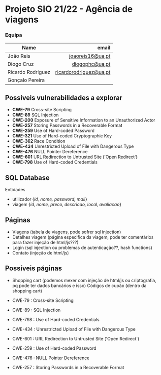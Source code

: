 # Projeto SIO 21/22 - Agência de viagens

### **Equipa**

| Name              |                   email  |
| ----------------- | -----------------------: |
| João Reis         |       joaoreis16@ua.pt   |
| Diogo Cruz        |         diogophc@ua.pt   |
| Ricardo Rodriguez | ricardorodriguez@ua.pt   |
| Gonçalo Pereira   |                          |

## Possíveis vulnerabilidades a explorar

* **CWE-79** Cross-site Scripting
* **CWE-89** SQL Injection
* **CWE-200** Exposure of Sensitive Information to an Unauthorized Actor
* **CWE-257** Storing Passwords in a Recoverable Format
* **CWE-259** Use of Hard-coded Password
* **CWE-321** Use of Hard-coded Cryptographic Key
* **CWE-362** Race Condition
* **CWE-434** Unrestricted Upload of File with Dangerous Type
* **CWE-476** NULL Pointer Dereference
* **CWE-601** URL Redirection to Untrusted Site ('Open Redirect')
* **CWE-798** Use of Hard-coded Credentials

## **SQL Database**

Entidades

* utilizador {*id, nome, password, mail*}
* viagem {*id, nome, preco, descricao, local, avaliacao*}

## Páginas

* Viagens (tabela de viagens, pode sofrer sql injection)
* Detalhes viagem (página especifica da viagem, pode ter comentários para fazer injeção de html/js???)
* Login (sql injection ou problemas de autenticação??, hash functions)
* Contato (injeção de html/js)

## Possíveis páginas

* Shopping cart (podemos mexer com injeção de html/js ou criptografia, pq pode ter dados bancários e isso)
Códigos de cupão (dentro da shopping cart)


* CWE-79 : Cross-site Scripting
* CWE-89 : SQL Injection
* CWE-798 : Use of Hard-coded Credentials
* CWE-434 : Unrestricted Upload of File with Dangerous Type
* CWE-601 : URL Redirection to Untrusted Site ('Open Redirect')
* CWE-259 : Use of Hard-coded Password
* CWE-476 : NULL Pointer Dereference
* CWE-257 : Storing Passwords in a Recoverable Format